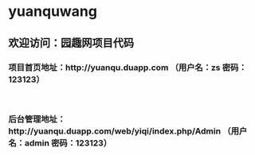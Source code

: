 # yuanquwang

<h2>欢迎访问：园趣网项目代码</h2>
<h3>项目首页地址：http://yuanqu.duapp.com （用户名：zs 密码：123123）</h3><br >
<h3>后台管理地址：http://yuanqu.duapp.com/web/yiqi/index.php/Admin （用户名：admin 密码：123123）</h3>
